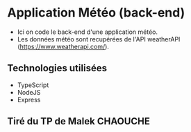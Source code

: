 # Application Météo (back-end)

- Ici on code le back-end d'une application météo.
- Les données météo sont recupérées de l'API weatherAPI (https://www.weatherapi.com/).

## Technologies utilisées

- TypeScript
- NodeJS
- Express

## Tiré du TP de Malek CHAOUCHE
